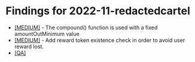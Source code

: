 # Findings for 2022-11-redactedcartel 

- [[MEDIUM]]([MEDIUM]-1466783815/README.md) - The compound() function is used with a fixed amountOutMinimum value
- [[MEDIUM]]([MEDIUM]-1466844346/README.md) - Add reward token existence check in order to avoid user reward lost.
- [[QA]](QA/README.md)
